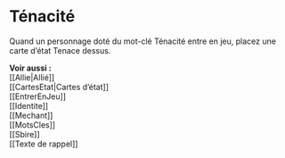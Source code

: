 # Ténacité
Quand un personnage doté du mot-clé Ténacité entre en jeu, placez une carte d’état Tenace dessus. 

**Voir aussi :**  
[[Allie|Allié]]  
[[CartesEtat|Cartes d’état]]  
[[EntrerEnJeu]]  
[[Identite]]  
[[Mechant]]  
[[MotsCles]]  
[[Sbire]]  
[[Texte de rappel]]